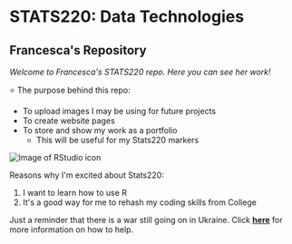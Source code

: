 <!--- First level of Heading --->
# STATS220: Data Technologies

<!--- Second level of Heading --->
## Francesca's Repository

<!--- Use of italics --->
*Welcome to Francesca's STATS220 repo. Here you can see her work!*

<!--- Use of unordered list --->
⭐ The purpose behind this repo: 
* To upload images I may be using for future projects
* To create website pages
* To store and show my work as a portfolio 
    * This will be useful for my Stats220 markers
  
 <!--- Adding image --->
 ![Image of RStudio icon]("RStudio-Logo-Flat.png")
 
<!--- Use of ordered list --->
Reasons why I'm excited about Stats220:
1. I want to learn how to use R
2. It's a good way for me to rehash my coding skills from College

<!--- Use of weblink --->
Just a reminder that there is a war still going on in Ukraine. Click **[here](https://unrefugees.org.nz/)** for more information on how to help.

